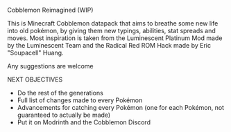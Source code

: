 Cobblemon Reimagined (WIP)

This is Minecraft Cobblemon datapack that aims to breathe some new life into old pokémon, by giving them new typings, abilities, stat spreads and moves. Most inspiration is taken from the Luminescent Platinum
Mod made by the Luminescent Team and the Radical Red ROM Hack made by Eric "Soupacell" Huang.

Any suggestions are welcome

NEXT OBJECTIVES
- Do the rest of the generations
- Full list of changes made to every Pokémon
- Advancements for catching every Pokémon (one for each Pokémon, not guaranteed to actually be made)
- Put it on Modrinth and the Cobblemon Discord
